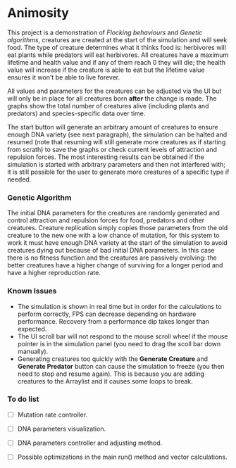# Animosity 

This project is a demonstration of _Flocking behaviours_ and _Genetic algorithms_, creatures are created at the start of the simulation and will seek food. The type of creature determines what it thinks food is: herbivores will eat plants while predators will eat herbivores. All creatures have a maximum lifetime and health value and if any of them reach 0 they will die; the health value will increase if the creature is able to eat but the lifetime value ensures it won't be able to live forever.

All values and parameters for the creatures can be adjusted via the UI but will only be in place for all creatures born __after__ the change is made. The graphs show the total number of creatures alive (including plants and predators) and species-specific data over time.

The start button will generate an arbitrary amount of creatures to ensure enough DNA variety (see next paragraph), the simulation can be halted and resumed (note that resuming will still generate more creatures as if starting from scrath) to save the graphs or check current levels of attraction and repulsion forces. The most interesting results can be obtained if the simulation is started with arbitrary parameters and then not interfered with; it is still possible for the user to generate more creatures of a specific type if needed.

### Genetic Algorithm

The initial DNA parameters for the creatures are randomly generated and control attraction and repulsion forces for food, predators and other creatures. Creature replication simply copies those parameters from the old creature to the new one with a low chance of mutation, for this system to work it must have enough DNA variety at the start of the simulation to avoid creatures dying out because of bad initial DNA parameters. In this case there is no fitness function and the creatures are passively evolving: the better creatures have a higher change of surviving for a longer period and have a higher reproduction rate. 

### Known Issues

- The simulation is shown in real time but in order for the calculations to perform correctly, FPS can decrease depending on hardware performance. Recovery from a performance dip takes longer than expected.
- The UI scroll bar will not respond to the mouse scroll wheel if the mouse pointer is in the simulation panel (you need to drag the scoll bar down manually).
- Generating creatures too quickly with the __Generate Creature__ and __Generate Predator__ button can cause the simulation to freeze (you then need to stop and resume again). This is because you are adding creatures to the Arraylist and it causes some loops to break.

### To do list

- [ ] Mutation rate controller.
- [ ] DNA parameters visualization.
- [ ] DNA parameters controller and adjusting method.
- [ ] Possible optimizations in the main run() method and vector calculations.

